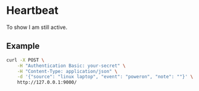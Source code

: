 # Heartbeat

To show I am still active.

## Example

```sh
curl -X POST \
    -H "Authentication Basic: your-secret" \
    -H "Content-Type: application/json" \
    -d '{"source": "linux laptop", "event": "poweron", "note": ""}' \
    http://127.0.0.1:9000/
```
